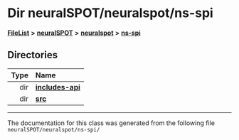 

# Dir neuralSPOT/neuralspot/ns-spi



[**FileList**](files.md) **>** [**neuralSPOT**](dir_75594cce7c7773aa3cb253214bf56510.md) **>** [**neuralspot**](dir_b737d82f35ec218ac5a7ef4105db9c0e.md) **>** [**ns-spi**](dir_83ef0682a07896930595a928a537e437.md)














## Directories

| Type | Name |
| ---: | :--- |
| dir | [**includes-api**](dir_afaa7171ab94fb931f028cea1f13c04e.md) <br> |
| dir | [**src**](dir_ec178003752deb789134573b3c734db0.md) <br> |

























































------------------------------
The documentation for this class was generated from the following file `neuralSPOT/neuralspot/ns-spi/`

